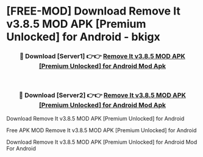 # [FREE-MOD] Download Remove It v3.8.5 MOD APK [Premium Unlocked] for Android - bkigx


<div align="center">
<h3>🔴 Download [Server1] 👉👉 <a href="https://apk-comot.site?title=Remove_It_v3.8.5_MOD_APK_[Premium_Unlocked]_for_Android">Remove It v3.8.5 MOD APK [Premium Unlocked] for Android Mod Apk</a></h3><br>

<h3>🔴 Download [Server2] 👉👉 <a href="https://apk-comot.site?title=Remove_It_v3.8.5_MOD_APK_[Premium_Unlocked]_for_Android">Remove It v3.8.5 MOD APK [Premium Unlocked] for Android Mod Apk</a></h3>
</div>



Download Remove It v3.8.5 MOD APK [Premium Unlocked] for Android 

Free APK MOD Remove It v3.8.5 MOD APK [Premium Unlocked] for Android 

Download Remove It v3.8.5 MOD APK [Premium Unlocked] for Android Mod For Android

